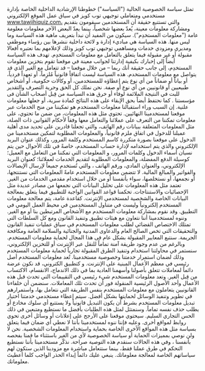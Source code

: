 
تمثل سياسة الخصوصية الحالية ("السياسة") خطوطنا الإرشادية الداخلية الخاصة بإدارة مستخدمي ومتعاملي  توجيهي توب كويز في سياق عمل الموقع الإلكتروني www.tawjihiquiz.com، والتي تستتبع حقيقة أن المستخدمين سيقومون بتقديم ومشاركة معلومات معينة، يُعدّ بعضها شخصياً، بينما يعدّ البعض الآخر معلومات معلومة عامة ("معلومات المستخدِم").
سيكون من المفيد أن نبدأ بتعريف ماهية هذه السياسة وما ليس منها. هذه السياسة هي مباديء إدارة و لائحة داخلية ننشرها بين رؤساء وموظفي ومديري ومزودي خدمات ومساهمي توجيهي توب كويز وذلك لإعلامهم بما نعتبره أفعالا مقبولة أو غير مقبولة فيما يتعلق بالتعامل مع معلومات المستخدِم. تهدف هذه السياسة أيضاً إلى إخبارك بكيفية إدارتنا لجوانب معينة في موقعنا تقوم بتخزين معلومات المستخدِم، إلى جانب حقيقة أنك ربما – من خلال موقعنا – قد تتعامل مع الغير الذي قد يتواصل مع معلومات المستخدم.
هذه السياسة ليست اتفاقاً قانونياً مُلزِماً، أو تعهداً فردياً، أو بياناً أو ضماناً من أي نوع يتم إعطاؤه للمستخدمين، أو وكالات حكومية، أو أشخاص طبيعيين أو قانونيين من أي نوع أو صفة.
نحن نملك كل الحق وحرية التصرف والتقدير للبت في النتيجة الملائمة لوفاء أو خرق هذه السياسة من قِبل أصحاب الشأن فى مؤسستنا . كما نحتفظ أيضاً بحق الإبقاء على هذه النتائج كمادة سرية، أو جعلها معلومات علنية.
إن السبب وراء استقبالنا معلومات المستخدم هو تمكيننا من منح الخدمات عبر موقعنا لمستخدمينا النهائيين. تحتوي مثل هذه المعلومات، من ضمن ما تحتوي، على معلومات تمكننا من التعرف على عملائنا والتعامل معها وفقاً لأحكام القوانين ذات الصلة، مثل المعلومات المتعلقة ببيانات رقم الهاتف، والتي تجعلنا قادرين على تحديد مدى أهلية عميلنا للدخول في اتفاق ملزم قانونياً، والمعلومات المطلوبة لتمكين مستخدمينا من الدخول على موقعنا بصورة متكررة كاسم المستخدم وكلمة المرور، وكذلك عنوان البريد الإلكتروني والذي يتم استخدامه لإدارة حساب المستخدم، خاصةً في تلك الأحوال حين يتم نسيان أسماء الدخول وكلمات المرور، و المعلومات التي تمكننا من التعامل مع العميل؛ كوسيلة الدفع المفضلة، والمعلومات المطلوبة لتقديم الخدمات لعملائنا؛ كعنوان البريد الإلكتروني، والعنوان المادي، ورقم الهاتف ، والتي تُستخدم جميعاً لإرسال الإيصالات والفواتير والمبالغ المالية.
لا تتضمن معلومات المستخدم عامةً المعلومات التي نستنتجها، أو نجمعها، أو نستخلصها، سواء بأنفسنا أو من خلال استخدام مقدمي الخدمات من الغير. تعتمد مثل هذه المعلومات على تحليل البيانات التي نجمعها من مصادر عديدة مثل الإحصائيات والاستنتاجات. تحكمنا قواعد القوانين الواجبة للتطبيق فيما يتعلق بمعالجة البيانات الخاصة والشخصية لمستخدمي الإنترنت.
كقاعدة عامة، يتم معالجة معلومات المستخدم إلكترونياً وليست في متناول المستخدمين في محيط العمل اليومي في التطبيق. وقد نقوم بمشاركة معلومات المستخدم مع الأشخاص المرتبطين بنا أو مع الغير. وننوه لمستخدمينا أننا نتعاون مع هيئات تطبيق وتنفيذ القانون ومع كل السلطات التي تمتلك الاختصاص القضائي لطلب معلومات المستخدم في سياق عمليات تنفيذ القانون والتحقيقات التي تخص الصالح العام والدعاوى المدنية والجنائية والسلامة العامة ومكافحة الجريمة.
سنتبع المعايير المقبولة بشكل عام فى هذا المجال لحماية معلومات المستخدم. وبالرغم من عدم وجود طريقة آمنة تماماً للنقل عبر الإنترنت أو للتخزين الإلكتروني، سنستمر في محاولتنا استخدام وتنفيذ الطرق المقبولة تجارياً لحماية معلومات المستخدم وذلك لضمان استمرار خدمتنا وخصوصية مستخدمينا.
تُعد معلومات المستخدم أصل رئيسي في معظم الأعمال المبنية على الإنترنت. و كتطبيق الكتروني، قد نكون عرضة دائماً لمعاملات تتعلق بأصولنا وأسهمنا العادية بما في ذلك الاندماج، الانقسام، الاكتساب من قِبل الغير. وتعد معلومات المستخدم شيء رئيسي في التقييمات التي تحدث قبل هذه الأعمال وأحد الأصول الرئيسية المنقولة فور أن تحدث تلك المعاملات. سنضمن أن خلفاءنا القانونيين يتعاملون مع معلومات المستخدم بنفس الطريقة التي نتعامل بها، واستمرارهم في تطوير وتنفيذ الوسائل لحمايتها بشكل أفضل.
سيتم إعطاء مستخدمي خدمتنا اختيار تبديل معلومات المستخدم بشرط أن يكون التبديل قانونياً ولا يستتبع أي سلوك مخادع أو يطلب حذف نفسه تماماً. وسنمتثل لمثل هذه الطلبات بأفضل ما نستطيع ومتبعين في ذلك الحس التجاري السليم.
سيحتوي موقعنا على الأرجح على إعلانات أو وسائل أخرى تحوي روابط لمواقع أخرى. وعليه فإننا ننوه لمستخدمينا بأننا لا نعطي أي ضمان فيما يتعلق بسياسة مثل هذه المواقع الأخرى الخاصة بحماية واستخدام المعلومات الشخصية. نحن لا ولن نوصي بمميزات الحماية أو سياسة الخصوصية لأي من الغير باستثناء ما قمنا بفحصه بأنفسنا ، وفي هذه الحالات سنقدم هذه التوصية صراحة.
نذكّر مستخدمينا بأننا نستطيع التحكم في طرق عملنا فقط، بينما ستتعامل مباشرة مع مزودينا الذين ستكون لهم سياساتهم الخاصة لمعالجة معلوماتك. ينبغي عليك دائماً إبداء الحذر الواجب كلما أعطيتَ معلوماتك.

